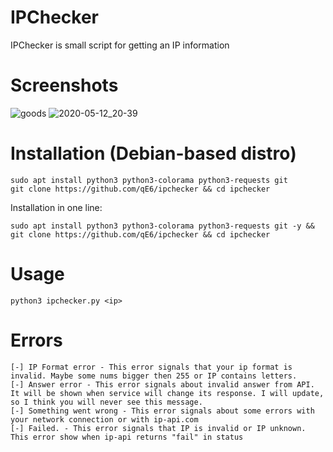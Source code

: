 # IPChecker
IPChecker is small script for getting an IP information

# Screenshots
![goods](https://user-images.githubusercontent.com/47501225/81730681-90965d00-9496-11ea-9dc3-6888b3072cc3.png)
![2020-05-12_20-39](https://user-images.githubusercontent.com/47501225/81730670-8c6a3f80-9496-11ea-9c6b-200aa93db405.png)

# Installation (Debian-based distro)
```
sudo apt install python3 python3-colorama python3-requests git
git clone https://github.com/qE6/ipchecker && cd ipchecker
```
Installation in one line:
```
sudo apt install python3 python3-colorama python3-requests git -y && git clone https://github.com/qE6/ipchecker && cd ipchecker
```

# Usage
```
python3 ipchecker.py <ip>
```

# Errors
```
[-] IP Format error - This error signals that your ip format is invalid. Maybe some nums bigger then 255 or IP contains letters.
[-] Answer error - This error signals about invalid answer from API. It will be shown when service will change its response. I will update, so I think you will never see this message.
[-] Something went wrong - This error signals about some errors with your network connection or with ip-api.com
[-] Failed. - This error signals that IP is invalid or IP unknown. This error show when ip-api returns "fail" in status
